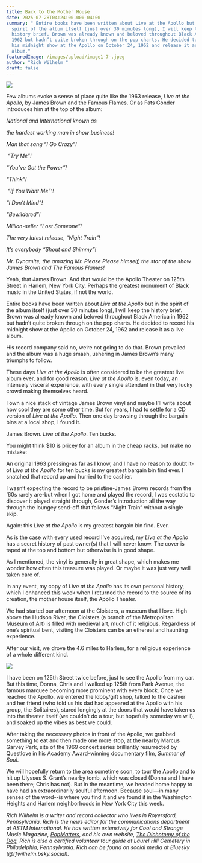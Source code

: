 ```yaml
---
title: Back to the Mother House
date: 2025-07-28T04:24:00.000-04:00
summary: " Entire books have been written about Live at the Apollo but in the
  spirit of the album itself (just over 30 minutes long), I will keep the
  history brief. Brown was already known and beloved throughout Black America in
  1962 but hadn’t quite broken through on the pop charts. He decided to record
  his midnight show at the Apollo on October 24, 1962 and release it as a live
  album."
featuredImage: /images/upload/image1-7-.jpeg
author: "Rich Wilhelm "
draft: false
---
```

![](/images/upload/image1-7-.jpeg)

Few albums evoke a sense of place quite like the 1963 release, *Live at the Apollo*, by James Brown and the Famous Flames. Or as Fats Gonder introduces him at the top of the album:

*National and International known as* 

*the hardest working man in show business!* 

*Man that sang “I Go Crazy”!*

 *“Try Me”!*

*“You’ve Got the Power”!*

*“Think”!*

 *“If You Want Me”’!* 

*“I Don’t Mind”!*

*“Bewildered”!*

*Million-seller “Lost Someone”!* 

*The very latest release*, *“Night Train”!*

*It’s everybody “Shout and Shimmy”!*

*Mr. Dynamite, the amazing Mr. Please Please himself, the star of the show James Brown and The Famous Flames!*

Yeah, that James Brown. And that would be the Apollo Theater on 125th Street in Harlem, New York City. Perhaps the greatest monument of Black music in the United States, if not the world. 

Entire books have been written about *Live at the Apollo* but in the spirit of the album itself (just over 30 minutes long), I will keep the history brief. Brown was already known and beloved throughout Black America in 1962 but hadn’t quite broken through on the pop charts. He decided to record his midnight show at the Apollo on October 24, 1962 and release it as a live album.

His record company said no, we’re not going to do that. Brown prevailed and the album was a huge smash, ushering in James Brown’s many triumphs to follow. 

These days *Live at the Apollo* is often considered to be the greatest live album ever, and for good reason. *Live at the Apollo* is, even today, an intensely visceral experience, with every single attendant in that very lucky crowd making themselves heard. 

I own a nice stack of vintage James Brown vinyl and maybe I’ll write about how cool they are some other time. But for years, I had to settle for a CD version of *Live at the Apollo*. Then one day browsing through the bargain bins at a local shop, I found it. 

James Brown. *Live at the Apollo*. Ten bucks.

You might think $10 is pricey for an album in the cheap racks, but make no mistake:

An original 1963 pressing-as far as I know, and I have no reason to doubt it-of *Live at the Apollo* for ten bucks is my greatest bargain bin find ever. I snatched that record up and hurried to the cashier. 

I wasn’t expecting the record to be pristine-James Brown records from the ‘60s rarely are-but when I got home and played the record, I was ecstatic to discover it played straight through, Gonder’s introduction all the way through the loungey send-off that follows “Night Train” without a single skip. 

Again: this *Live at the Apollo* is my greatest bargain bin find. Ever. 

As is the case with every used record I’ve acquired, my *Live at the Apollo* has a secret history of past owner(s) that I will never know. The cover is taped at the top and bottom but otherwise is in good shape. 

As I mentioned, the vinyl is generally in great shape, which makes me wonder how often this treasure was played. Or maybe it was just very well taken care of. 

In any event, my copy of *Live at the Apollo* has its own personal history, which I enhanced this week when I returned the record to the source of its creation, the mother house itself, the Apollo Theater. 

We had started our afternoon at the Cloisters, a museum that I love. High above the Hudson River, the Cloisters (a branch of the Metropolitan Museum of Art) is filled with medieval art, much of it religious. Regardless of one’s spiritual bent, visiting the Cloisters can be an ethereal and haunting experience. 

After our visit, we drove the 4.6 miles to Harlem, for a religious experience of a whole different kind. 

![](/images/upload/image0-8-.jpeg)

I have been on 125th Street twice before, just to see the Apollo from my car. But this time, Donna, Chris and I walked up 125th from Park Avenue, the famous marquee becoming more prominent with every block. Once we reached the Apollo, we entered the lobby/gift shop, talked to the cashier and her friend (who told us his dad had appeared at the Apollo with his group, the Solitaires), stared longingly at the doors that would have taken us into the theater itself (we couldn’t do a tour, but hopefully someday we will), and soaked up the vibes as best we could. 

After taking the necessary photos in front of the Apollo, we grabbed something to eat and then made one more stop, at the nearby Marcus Garvey Park, site of the 1969 concert series brilliantly resurrected by Questlove in his Academy Award-winning documentary film, *Summer of Soul*. 

We will hopefully return to the area sometime soon, to tour the Apollo and to hit up Ulysses S. Grant’s nearby tomb, which was closed (Donna and I have been there; Chris has not). But in the meantime, we headed home happy to have had an extraordinarily soulful afternoon. Because soul—in many senses of the word--is where you find it and we found it in the Washington Heights and Harlem neighborhoods in New York City this week.

*Rich Wilhelm is a writer and record collector who lives in Royersford, Pennsylvania. Rich is the news editor for the communications department at ASTM International. He has written extensively for Cool and Strange Music Magazine, [PopMatters](https://www.popmatters.com/author/richwilhelm), and his own website, [The Dichotomy of the Dog](https://dichotomy-of-the-dog.beehiiv.com/?_gl=1*iyco31*_gcl_aw*R0NMLjE3NDA2OTAzODIuRUFJYUlRb2JDaE1JM09ici11RGtpd01WV1MzVUFSMkhRaVRZRUFBWUFTQUFFZ0lYVmZEX0J3RQ..*_gcl_au*MTAzMDk3MDY2NC4xNzQwNjkwMzgw*_ga*NzQ4MzYxMjAxLjE3NDA2OTAzODA.*_ga_E6Y4WLQ2EC*MTc0MDgyMDYxNy4yLjEuMTc0MDgyMzI1NC42MC4xLjEwOTc5ODYyNDU.). Rich is also a certified volunteer tour guide at Laurel Hill Cemetery in Philadelphia, Pennsylvania. Rich can be found on social media at Bluesky (@rfwilhelm.bsky.social).*
